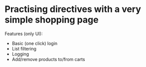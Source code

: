 # Practising directives with a very simple shopping page

Features (only UI):

- Basic (one click) login
- List filtering
- Logging
- Add/remove products to/from carts
